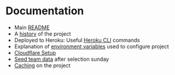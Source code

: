 # Documentation

* Main [README](https://github.com/haruska/madness/blob/main/README.md)
* A [history](history.md) of the project
* Deployed to Heroku: Useful [Heroku CLI](heroku-cli.md) commands
* Explanation of [environment variables](env-vars.md) used to configure project
* [Cloudflare Setup](cloudflare.md)
* [Seed team data](prep-tournament.md) after selection sunday
* [Caching](caching.md) on the project